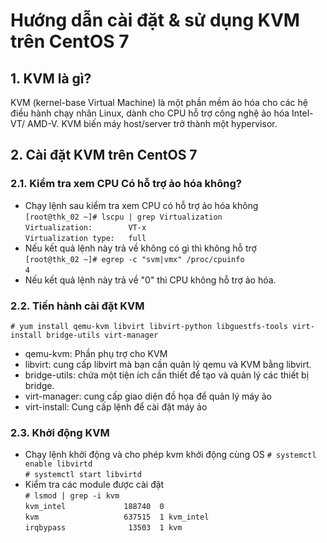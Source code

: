 # Hướng dẫn cài đặt & sử dụng KVM trên CentOS 7
## 1. KVM là gì?
KVM (kernel-base Virtual Machine) là một phần mềm ảo hóa cho các hệ điều hành chạy nhân Linux, dành cho CPU hỗ trợ công nghệ ảo hóa Intel-VT/ AMD-V. KVM biến máy host/server trở thành một hypervisor.
## 2. Cài đặt KVM trên CentOS 7
### 2.1. Kiểm tra xem CPU Có hỗ trợ ảo hóa không?
- Chạy lệnh sau kiểm tra xem CPU có hỗ trợ ảo hóa không    
`[root@thk_02 ~]# lscpu | grep Virtualization`  
`Virtualization:        VT-x`  
`Virtualization type:   full`  
- Nếu kết quả lệnh này trả về không có gì thì không hỗ trợ  
`[root@thk_02 ~]# egrep -c "svm|vmx" /proc/cpuinfo`  
`4`  
- Nếu kết quả lệnh này trả về "0" thì CPU không hỗ trợ ảo hóa.
### 2.2. Tiến hành cài đặt KVM
`# yum install qemu-kvm libvirt libvirt-python libguestfs-tools virt-install bridge-utils virt-manager`  
- qemu-kvm: Phần phụ trợ cho KVM
- libvirt: cung cấp libvirt mà bạn cần quản lý qemu và KVM bằng libvirt.
- bridge-utils: chứa một tiện ích cần thiết để tạo và quản lý các thiết bị bridge.
- virt-manager: cung cấp giao diện đồ họa để quản lý máy ảo
- virt-install: Cung cấp lệnh để cài đặt máy ảo  
### 2.3. Khởi động KVM 
- Chạy lệnh khởi động và cho phép kvm khởi động cùng OS
`# systemctl enable libvirtd`  
`# systemctl start libvirtd`  
- Kiểm tra các module được cài đặt  
`# lsmod | grep -i kvm`  
`kvm_intel             188740  0`  
`kvm                   637515  1 kvm_intel`  
`irqbypass              13503  1 kvm`  